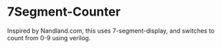 # 7Segment-Counter
Inspired by Nandland.com, this uses 7-segment-display, and switches to count from 0-9 using verilog.
